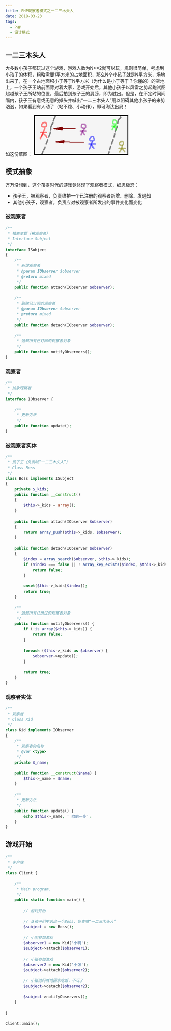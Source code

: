 ```yaml
---
title: PHP观察者模式之一二三木头人
date: 2018-03-23
tags: 
  - PHP 
  - 设计模式
---
```


## 一二三木头人

大多数小孩子都玩过这个游戏，游戏人数为N>=2就可以玩，规则很简单，考虑到小孩子的体积，粗略需要1平方米的占地面积，那么N个小孩子就是N平方米，场地出来了，在一个占地面积小于等于N平方米（为什么是小于等于？你懂的）的空地上，一个孩子王站前面背对着大家，游戏开始后，其他小孩子以风雷之势起跑试图超越孩子王所站的位置，最后拍到孩子王的肩膀，即为胜出。但是，在不定时间间隔内，孩子王有意或无意的掉头并喊出“一二三木头人”用以阻碍其他小孩子的来势汹汹，如果看到有人动了（站不稳、小动作），即可淘汰出局！

如这份草图：
![](/images/mutouren-300x131.png)

## 模式抽象

万万没想到，这个孩提时代的游戏竟体现了观察者模式，细思极恐：

- 孩子王，被观察者，负责维护一个已注册的观察者新增、删除、发通知
- 其他小孩子，观察者，负责应对被观察者所发出的事件变化而变化

### 被观察者

```php
/**
 * 抽象主题（被观察者）
 * Interface Subject
 */
interface ISubject
{
    /**
     * 新增观察者
     * @param IObserver $observer
     * @return mixed
     */
    public function attach(IObserver $observer);

    /**
     * 删除已订阅的观察者
     * @param IObserver $observer
     * @return mixed
     */
    public function detach(IObserver $observer);

    /**
     * 通知所有已订阅的观察者对象
     */
    public function notifyObservers();
}
```

### 观察者

```php
/**
 * 抽象观察者
 */
interface IObserver {

    /**
     * 更新方法
     */
    public function update();
}
```

### 被观察者实体

```php
/**
 * 孩子王（负责喊“一二三木头人”）
 * Class Boss
 */
class Boss implements ISubject
{
    private $_kids;
    public function __construct()
    {
        $this->_kids = array();
    }

    public function attach(IObserver $observer)
    {
        return array_push($this->_kids, $observer);
    }

    public function detach(IObserver $observer)
    {
        $index = array_search($observer, $this->_kids);
        if ($index === false || ! array_key_exists($index, $this->_kids)) {
            return false;
        }

        unset($this->_kids[$index]);
        return true;
    }

    /**
     * 通知所有注册过的观察者对象
     */
    public function notifyObservers() {
        if (!is_array($this->_kids)) {
            return false;
        }

        foreach ($this->_kids as $observer) {
            $observer->update();
        }

        return true;
    }
}
```

### 观察者实体

```php
/**
 * 观察者
 * Class Kid
 */
class Kid implements IObserver
{
    /**
     * 观察者的名称
     * @var <type>
     */
    private $_name;

    public function __construct($name) {
        $this->_name = $name;
    }

    /**
     * 更新方法
     */
    public function update() {
        echo $this->_name, ' 向前一步';
    }
}
```

## 游戏开始

```php
/**
 * 客户端
 */
class Client {

    /**
     * Main program.
     */
    public static function main() {

        // 游戏开始

        // 从孩子们中选出一个Boss，负责喊“一二三木头人”
        $subject = new Boss();

        // 小明参加游戏
        $observer1 = new Kid('小明');
        $subject->attach($observer1);

        // 小张参加游戏
        $observer2 = new Kid('小张');
        $subject->attach($observer2);

        // 小张他妈喊他回家吃饭，不玩了
        $subject->detach($observer2);

        $subject->notifyObservers();
    }

}

Client::main();
```